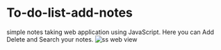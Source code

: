 # To-do-list-add-notes
simple notes taking web application using JavaScript. Here you can Add Delete and Search your notes.
![ss web view](https://user-images.githubusercontent.com/101180885/166132201-7ba9a209-b1f8-483c-a1f5-7293a843434a.png)
